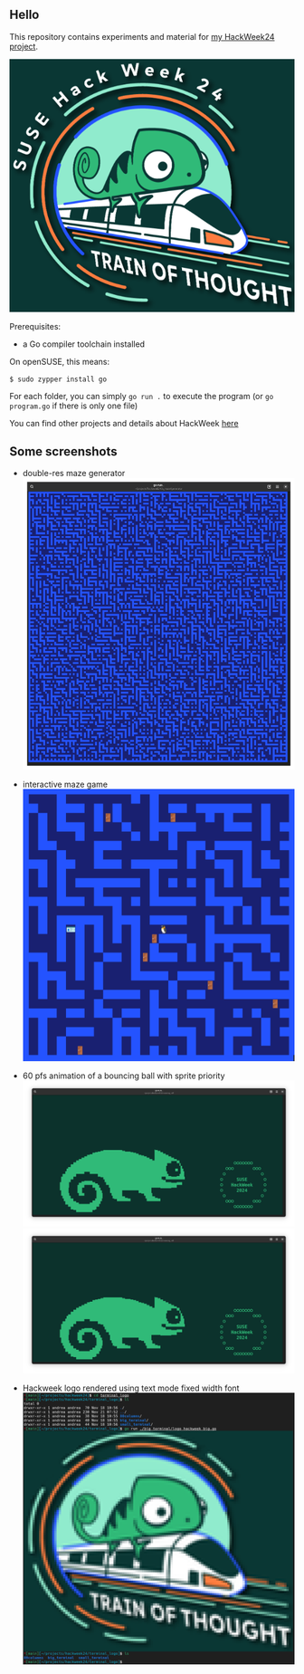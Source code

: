 ## Hello

This repository contains experiments and material for [my HackWeek24 project](https://hackweek.opensuse.org/24/projects/hack-on-rich-terminal-user-interfaces).

![logo](images/hw_logo_orig.png)

Prerequisites:
- a Go compiler toolchain installed

On openSUSE, this means:

```
$ sudo zypper install go
```

For each folder, you can simply `go run .` to execute the program (or `go program.go` if there is only one file)

You can find other projects and details about HackWeek [here](https://hackweek.opensuse.org)

## Some screenshots

- double-res maze generator
![mazegen](screenshots/maze_gen.png)

- interactive maze game
![mazegame](screenshots/maze_game.png)

- 60 pfs animation of a bouncing ball with sprite priority
![ball1](screenshots/geeko_ball_1.png)
![ball2](screenshots/geeko_ball_1.png)

- Hackweek logo rendered using text mode fixed width font
![tlogo](screenshots/terminal_logo.png)

